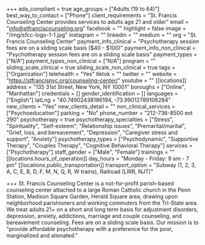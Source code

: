 +++
ada_compliant = true
age_groups = ["Adults (19 to 64)"]
best_way_to_contact = ["Phone"]
client_requirements = "St. Francis Counseling Center provides services to adults age 21 and older"
email = "info@stfranciscounseling.org"
facebook = ""
highlight = false
image = "/img/sfcc-logo-1-1.jpg"
instagram = ""
linkedin = ""
medium = ""
org = "St. Francis Counseling Center"
payment_info_clinical = "Psychotherapy session fees are on a sliding scale basis ($40 - $100)"
payment_info_non_clinical = "Psychotherapy session fees are on a sliding scale basis"
payment_types = ["N/A"]
payment_types_non_clinical = ["N/A"]
program = ""
sliding_scale_clinical = true
sliding_scale_non_clinical = true
tags = ["Organization"]
telehealth = "Yes"
tiktok = ""
twitter = ""
website = "https://stfrancisnyc.org/counseling-center/"
youtube = ""
[[locations]]
address = "135 31st Street, New York, NY 10001"
boroughs = ["Online", "Manhattan"]
credentials = []
gender_identification = []
languages = ["English"]
latLng = "40.74902438186194, -73.99012789106284"
new_clients = "Yes"
new_clients_detail = ""
non_clinical_services = ["Psychoeducation"]
parking = "No"
phone_number = "212-736-8500 ext 290"
psychotherapy = true
psychotherapy_specialties = ["Stress", "Spirituality", "Self-esteem", "Relationship issues", "Premarital/marital", "Grief, loss, and bereavement", "Depression", "Caregiver stress and support", "Anxiety"]
psychotherapy_types = ["Psychodynamic", "Supportive Therapy", "Couples Therapy", "Cognitive Behavioral Therapy"]
services = ["Psychotherapy"]
staff_gender = ["Male", "Female"]
trainings = ""
[[locations.hours_of_operation]]
day_hours = "Monday - Friday: 9 am - 7 pm"
[[locations.public_transportation]]
transport_option = "Subway (1, 2, 3, A, C, E, B, D, F, M, N, Q, R, W trains), Railroad (LIRR, NJT)"

+++
St. Francis Counseling Center is a not-for-profit parish-based counseling center attached to a large Roman Catholic church in the Penn Station, Madison Square Garden, Herald Square area, drawing upon neighborhood parishioners and working commuters from the Tri-State area. We treat adults 21+ on a short and long term basis for adjustment disorders, depression, anxiety, addictions, marriage and couple counseling, and bereavement counseling. Fees are on a sliding scale basis. Our mission is to "provide affordable psychotherapy with a preference for the poor, marginalized and alienated."